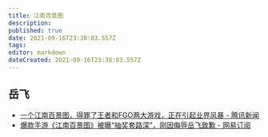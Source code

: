 ```yaml
---
title: 江南百景图
description: 
published: true
date: 2021-09-16T23:38:03.557Z
tags:
editor: markdown
dateCreated: 2021-09-16T23:38:03.557Z
---
```


## 岳飞

+ [一个江南百景图，得罪了王者和FGO两大游戏，正在引起业界风暴 - 腾讯新闻](https://web.archive.org/web/20210916151917/https://xw.qq.com/cmsid/20210916A00S1Y00)
+ [爆款手游《江南百景图》被曝“抽奖套路深”，刚因侮辱岳飞致歉 - 网易订阅](https://web.archive.org/web/20210916151938/https://www.163.com/dy/article/GJUMHRCF0519DL8R.html)
